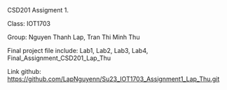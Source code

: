 CSD201 Assigment 1.

Class: IOT1703

Group: Nguyen Thanh Lap, Tran Thi Minh Thu

Final project file include: Lab1, Lab2, Lab3, Lab4, Final_Assignment_CSD201_Lap_Thu

Link github: https://github.com/LapNguyenn/Su23_IOT1703_Assignment1_Lap_Thu.git
